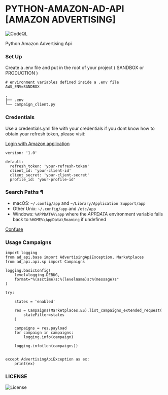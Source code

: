 # PYTHON-AMAZON-AD-API [AMAZON ADVERTISING]

![CodeQL](https://img.shields.io/badge/coverage-15%25-yellow)

Python Amazon Advertising Api

### Set Up

Create a .env file and put in the root of your project ( SANDBOX or PRODUCTION )
```
# environment variables defined inside a .env file
AWS_ENV=SANDBOX
```
<pre><code>.
├── .env
└── campaign_client.py
</code></pre>

### Credentials
Use a credentials.yml file with your credentials if you dont know how to obtain your refresh token, please visit:

[Login with Amazon application](https://advertising.amazon.com/API/docs/en-us/setting-up/step-1-create-lwa-app)

```
version: '1.0'

default:
  refresh_token: 'your-refresh-token'
  client_id: 'your-client-id'
  client_secret: 'your-client-secret'
  profile_id: 'your-profile-id'

```

<div>
<h3>Search Paths ¶</h3>
<ul>
<li>macOS: <code><span>~/.config/app</span></code> and <code><span class="pre">~/Library/Application</span> <span>Support/app</span></code></li>
<li>Other Unix: <code><span>~/.config/app</span></code> and <code><span>/etc/app</span></code></li>
<li>Windows: <code><span>%APPDATA%\app</span></code> where the <cite>APPDATA</cite> environment variable falls
back to <code><span>%HOME%\AppData\Roaming</span></code> if undefined</li>
</ul>
</div>

[Confuse](https://confuse.readthedocs.io/en/latest/usage.html#search-paths)


### Usage Campaigns

```
import logging
from ad_api.base import AdvertisingApiException, Marketplaces
from ad_api.api.sp import Campaigns

logging.basicConfig(
    level=logging.DEBUG,
    format="%(asctime)s:%(levelname)s:%(message)s"
)

try:

    states = 'enabled'

    res = Campaigns(Marketplaces.ES).list_campaigns_extended_request(
        stateFilter=states
    )

    campaigns = res.payload
    for campaign in campaigns:
        logging.info(campaign)

    logging.info(len(campaigns))


except AdvertisingApiException as ex:
    print(ex)

```

### LICENSE

![License](https://img.shields.io/badge/license-MIT-green)
